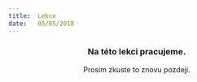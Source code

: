 ```yaml
---
title:  Lekce
date:   05/05/2018
---
```


### <center>Na této lekci pracujeme.</center>
<center>Prosim zkuste to znovu pozdeji.</center>